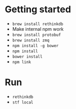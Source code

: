 Getting started
===

- `brew install rethinkdb`
- Make internal npm work
- `brew install protobuf`
- `brew install zmq`
- `npm install -g bower`
- `npm install`
- `bower install`
- `npm link`

Run
===

- `rethinkdb`
- `stf local`
